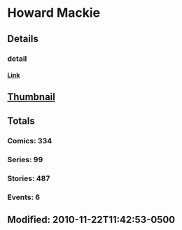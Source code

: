 # Howard  Mackie 
## Details
### detail
#### [Link](http://marvel.com/comics/creators/1286/howard_mackie?utm_campaign=apiRef&utm_source=225578a89fc76f3d20fbffda5d17a88d)
## [Thumbnail](http://i.annihil.us/u/prod/marvel/i/mg/9/40/4bc46fe1552c5.jpg)
## Totals
### Comics: 334
### Series: 99
### Stories: 487
### Events: 6
## Modified: 2010-11-22T11:42:53-0500